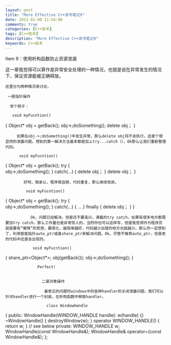 ```yaml
---
layout: post
title: "More Effective C++读书笔记9"
date: 2013-01-08 11:54:00 
comments: true
categories: [C++技术]
tags: [C++技术]
description: "More Effective C++读书笔记9"
keywords: C++技术
---
```



 
  Item 9：使用析构函数防止资源泄漏
 
 
  
   这一章我觉得可以算作是异常安全处理的一种情况，也就是说在异常发生的情况下，保证资源能被正确释放。
   
    这里分为两种情况来讨论，
    
     一是指针操作
     
      举个例子：
      
       void myFucntion()
{
    Object* obj = getBack();
    obj->;doSomething();
    delete obj；
}
       
        
         如果在obj->;doSomething()中发生异常，那么delete obj将不会执行，这是个很显然的泄露问题。想到的第一解决方法基本都是加上try...catch（），Ok那么让我们重新整理代码。
         
          void myFucntion()
{
    Object* obj = getBack();
    try
    {  
        obj->;doSomething();
    }
    catch(...)
    {
        delete obj；
    }
    delete obj；
}
          
           
            好吧，我承认，程序很丑陋，代码重复，那么继续改进。
            
             void myFucntion()
{
    Object* obj = getBack();
    try
    {  
        obj->;doSomething();
    }
    catch(...)
    {
        ...
    }
    finally
    {
        delete obj；
    }
}
             
              
               Ok，问题已经解决。但是还不要高兴，满篇的try catch，如果有很多地方都需要加try catch，那么工作量也是非常惊人的，当然你也可以这样写，但是我觉得作为程序员就是要有“懒惰”的思想，要简化，越简单越好，代码越少出错的地方也就越少。那么你一定想到了，利用智能指针auto_ptr或者share_ptr来解决问题。Ok，尽管不推荐auto_ptr，但是老的代码中还是会出现的。
               
                void myFucntion()
{
    share_ptr<Object*>; obj(getBack());
    obj->;doSomething();
}
                
                 
                  Perfect!
                  
                   
                    二是对象操作
                    
                     最常见的问题时windows中的各种handler的关闭泄露问题，我们可以针对handler进行一个封装，在析构函数中释放handler。
                     
                      class WindowHandle
{
public:
    WindowHandle(WINDOW_HANDLE handle): w(handle) {}
    ~WindowHandle() { destroyWindow(w); }
    operator WINDOW_HANDLE() { return w; } // see below
private:
    WINDOW_HANDLE w;
    WindowHandle(const WindowHandle&);
    WindowHandle& operator=(const WindowHandle&);
}; 
                      
                       
                       
                      
                     
                    
                   
                  
                 
                
               
              
             
            
           
          
         
        
       
      
     
    
   
  
 


